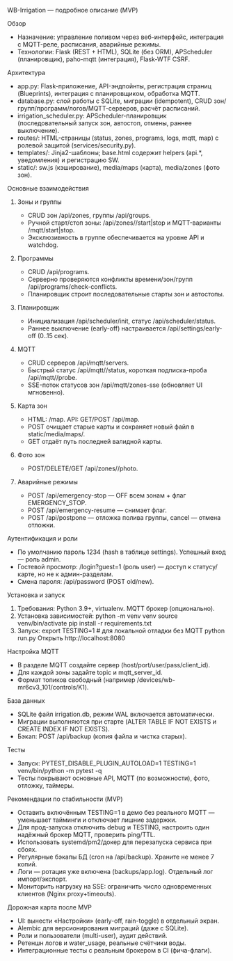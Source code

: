 WB-Irrigation — подробное описание (MVP)

Обзор
- Назначение: управление поливом через веб-интерфейс, интеграция с MQTT-реле, расписания, аварийные режимы.
- Технологии: Flask (REST + HTML), SQLite (без ORM), APScheduler (планировщик), paho-mqtt (интеграция), Flask-WTF CSRF.

Архитектура
- app.py: Flask-приложение, API-эндпойнты, регистрация страниц (Blueprints), интеграция с планировщиком, обработка MQTT.
- database.py: слой работы с SQLite, миграции (idempotent), CRUD зон/групп/программ/логов/MQTT-серверов, расчёт расписаний.
- irrigation_scheduler.py: APScheduler-планировщик (последовательный запуск зон, автостоп, отмены, раннее выключение).
- routes/: HTML-страницы (status, zones, programs, logs, mqtt, map) с ролевой защитой (services/security.py).
- templates/: Jinja2-шаблоны; base.html содержит helpers (api.*, уведомления) и регистрацию SW.
- static/: sw.js (кэширование), media/maps (карта), media/zones (фото зон).

Основные взаимодействия
1) Зоны и группы
   - CRUD зон /api/zones, группы /api/groups.
   - Ручной старт/стоп зоны: /api/zones/<id>/start|stop и MQTT-варианты /mqtt/start|stop.
   - Эксклюзивность в группе обеспечивается на уровне API и watchdog.

2) Программы
   - CRUD /api/programs.
   - Серверно проверяются конфликты времени/зон/групп /api/programs/check-conflicts.
   - Планировщик строит последовательные старты зон и автостопы.

3) Планировщик
   - Инициализация /api/scheduler/init, статус /api/scheduler/status.
   - Раннее выключение (early-off) настраивается /api/settings/early-off (0..15 сек).

4) MQTT
   - CRUD серверов /api/mqtt/servers.
   - Быстрый статус /api/mqtt/<id>/status, короткая подписка-проба /api/mqtt/<id>/probe.
   - SSE-поток статусов зон /api/mqtt/zones-sse (обновляет UI мгновенно).

5) Карта зон
   - HTML: /map. API: GET/POST /api/map.
   - POST очищает старые карты и сохраняет новый файл в static/media/maps/.
   - GET отдаёт путь последней валидной карты.

6) Фото зон
   - POST/DELETE/GET /api/zones/<id>/photo.

7) Аварийные режимы
   - POST /api/emergency-stop — OFF всем зонам + флаг EMERGENCY_STOP.
   - POST /api/emergency-resume — снимает флаг.
   - POST /api/postpone — отложка полива группы, cancel — отмена отложки.

Аутентификация и роли
- По умолчанию пароль 1234 (hash в таблице settings). Успешный вход — роль admin.
- Гостевой просмотр: /login?guest=1 (роль user) — доступ к статусу/карте, но не к админ-разделам.
- Смена пароля: /api/password (POST old/new).

Установка и запуск
1) Требования: Python 3.9+, virtualenv. MQTT брокер (опционально).
2) Установка зависимостей:
   python -m venv venv
   source venv/bin/activate
   pip install -r requirements.txt
3) Запуск:
   export TESTING=1  # для локальной отладки без MQTT
   python run.py
   Открыть http://localhost:8080

Настройка MQTT
- В разделе MQTT создайте сервер (host/port/user/pass/client_id).
- Для каждой зоны задайте topic и mqtt_server_id.
- Формат топиков свободный (например /devices/wb-mr6cv3_101/controls/K1).

База данных
- SQLite файл irrigation.db, режим WAL включается автоматически.
- Миграции выполняются при старте (ALTER TABLE IF NOT EXISTS и CREATE INDEX IF NOT EXISTS).
- Бэкап: POST /api/backup (копия файла и чистка старых).

Тесты
- Запуск: PYTEST_DISABLE_PLUGIN_AUTOLOAD=1 TESTING=1 venv/bin/python -m pytest -q
- Тесты покрывают основные API, MQTT (по возможности), фото, отложку, таймеры.

Рекомендации по стабильности (MVP)
- Оставить включённым TESTING=1 в демо без реального MQTT — уменьшает тайминги и отключает лишние задержки.
- Для прод-запуска отключить debug и TESTING, настроить один надёжный брокер MQTT, проверить ping/TTL.
- Использовать systemd/pm2/докер для перезапуска сервиса при сбоях.
- Регулярные бэкапы БД (cron на /api/backup). Храните не менее 7 копий.
- Логи — ротация уже включена (backups/app.log). Отдельный лог импорт/экспорт.
- Мониторить нагрузку на SSE: ограничить число одновременных клиентов (Nginx proxy+timeouts).

Дорожная карта после MVP
- UI: вынести «Настройки» (early-off, rain-toggle) в отдельный экран.
- Alembic для версионирования миграций (даже с SQLite).
- Роли и пользователи (multi-user), аудит действий.
- Ретеншн логов и water_usage, реальные счётчики воды.
- Интеграционные тесты с реальным брокером в CI (фича-флаги).



